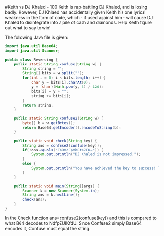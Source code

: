 #Keith vs DJ Khaled - 100
Keith is rap-battling DJ Khaled, and is losing badly. However, DJ Khlaed has accidentally given Keith his one lyrical weakness in the form of code, which - if used against him - will cause DJ Khaled to disintegrate into a pile of cash and diamonds. Help Keith figure out what to say to win!


The following Java file is given:

```Java
import java.util.Base64;
import java.util.Scanner;

public class Reversing {
    public static String confuse(String w) {
        String string = "";
        String[] bits = w.split("");
        for(int i = 0; i < bits.length; i++) {
            char y = bits[i].charAt(0);
            y = (char)(Math.pow(y, 2) / 120);
            bits[i] = y + "";
            string += bits[i];
        }
        return string;
    }

    public static String confuse2(String w) {
        byte[] b = w.getBytes();
        return Base64.getEncoder().encodeToString(b);
    }

    public static void check(String key) {
        String ans = confuse2(confuse(key));
        if(!ans.equals("TmRmcFpVbEtmZFU=")) {
            System.out.println("DJ Khaled is not impressed.");
        }
        else {
            System.out.println("You have achieved the key to success! The flag is '" + key + "'");
        }
    }

    public static void main(String[]args) {
        Scanner k = new Scanner(System.in);
        String ans = k.nextLine();
        check(ans);
    }
}
```

In the Check function ans=confuse2(confuse(key)) and this is compared to what B64 decodes to NdfpZUlKfdU. Since Confuse2 simply Base64 encodes it, Confuse must equal the string.

